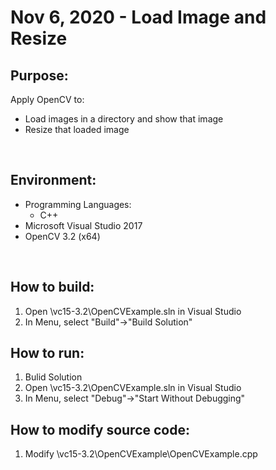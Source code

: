 # Nov 6, 2020 - Load Image and Resize

## Purpose: 
Apply OpenCV to: 
* Load images in a directory and show that image
* Resize that loaded image
    
</br>

## Environment:

* Programming Languages: 
    * C++
* Microsoft Visual Studio 2017
* OpenCV 3.2 (x64)

</br>

## How to build: 
1. Open \vc15-3.2\OpenCVExample.sln in Visual Studio
2. In Menu, select "Build"->"Build Solution"

## How to run:
1. Bulid Solution
2. Open \vc15-3.2\OpenCVExample.sln in Visual Studio
3. In Menu, select "Debug"->"Start Without Debugging"

## How to modify source code:
1. Modify \vc15-3.2\OpenCVExample\OpenCVExample.cpp

</br>
